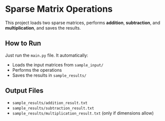 # Sparse Matrix Operations

This project loads two sparse matrices, performs **addition**, **subtraction**, and **multiplication**, and saves the results.

## How to Run

Just run the `main.py` file. It automatically:
- Loads the input matrices from `sample_input/`
- Performs the operations
- Saves the results in `sample_results/`

## Output Files

- `sample_results/addition_result.txt`
- `sample_results/subtraction_result.txt`
- `sample_results/multiplication_result.txt` (only if dimensions allow)
